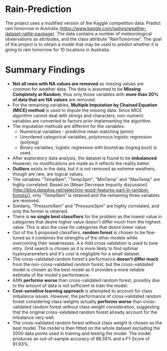 # Rain-Prediction
The project uses a modified version of the Kaggle competition data: Predict rain tomorrow in Australia (https://www.kaggle.com/jsphyg/weather-dataset-rattle-package). The data contains a number of meteorological observations as attributes, and the class attribute “RainTomorrow”. The goal of the project is to obtain a model that may be used to predict whether it is going to rain tomorrow for 10 locations in Australia.

# Summary Findings
- **Not all rows with NA values are removed** as missing values are common for weather data. The data is assumed to be **Missing Completely at Random**, thus only those variables with **more than 20% of data that are NA values** are removed.
- For the remaining variables, **Multiple Imputation by Chained Equation (MICE) method** is used to impute the missing data. Since MICE algorithm cannot deal with strings and characters, non-numeric variables are converted to factors prior implementing the algorithm.
- The imputation methods are different for the variables:
    - Numerical variables - predictive mean matching (pmm)
    - Unordered categorical variables, polytomous logistic regression (polyreg)
    - Binary variables, logistic regression with bootstrap (logreg.boot) is used.
- After exploratory data analysis, the dataset is found to be **imbalanced**. However, no modifications are made as it reflects the reality better.
- **Outliers** exists in the data, but it is not removed as extreme weathers, though are rare, are logical values.
- The variables "Temp9am", "Temp3pm", "MinTemp" and "MaxTemp" are highly correlated. Based on [Mean Decrease Impurity discussion] [http://blog.datadive.net/selecting-good-features-part-iii-random-forests/], only "Temp9am" is retained and the remaining three variables are removed.
- Similarly, "Pressure9am" and "Pressure3pm" are highly correlated, and only the former is retained.
- There is **no single best classifiers** for the problem as the lowest value in categories that desire higher value doesn't differ much from the highest value. This is also the case for categories that desire lower value.
- Out of the 5 proposed classifiers, **random forest** is chosen to be fine-tuned as it combines the strengths of the other models while overcoming their weaknesses. A $k$-fold cross validation is used to tune $mtry$. Grid search is chosen as it is more likely to find optimal hyperparameters and it's cost is negligible for a small dataset.
- The cross-validated random forest's performance **doesn't differ much** from the non-cross-validated random forest, but the cross-validated model is chosen as the best model as it provides a more reliable estimate of the model's performance.
- ANN **performs worse** than cross-validated random forest, possibly due to the amount of data is not sufficient to train the model.
- **Cost-sensitive learning approach** is attempted to account for class imbalance issues. However, the performance of cross-validated random forest considering class weights actually **performs worse** than cross-validated random forest without class weight consideration, suggesting that the original cross-validated random forest already account for the imbalance very well.
- The cross-validated random forest without class weight is chosen as the best model. The model is then fitted on the whole dataset excluding the 2000 data points used in training and testing the model. The model produces an out-of-sample accuracy of 86.55% and a F1-Score of 91.93%.
